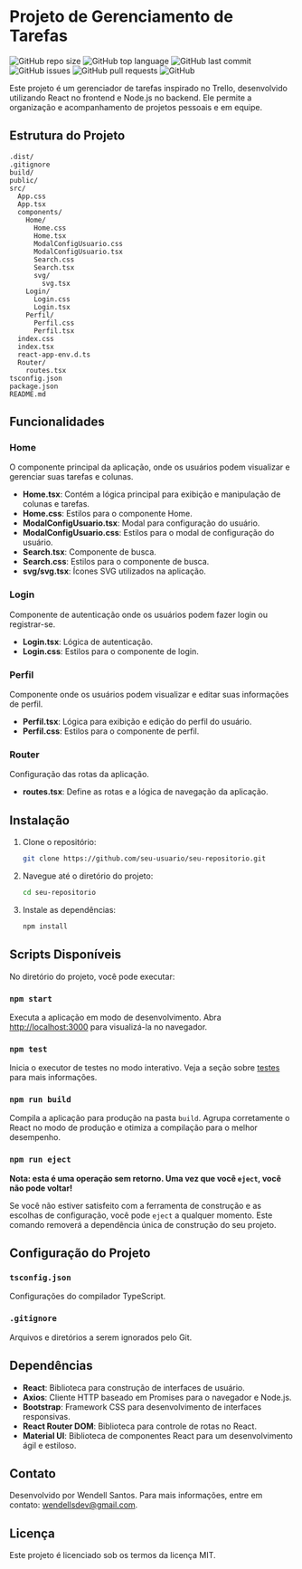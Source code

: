 # Projeto de Gerenciamento de Tarefas

![GitHub repo size](https://img.shields.io/github/repo-size/WendellSantosEng/Gerenciador-de-tarefas)
![GitHub top language](https://img.shields.io/github/languages/top/WendellSantosEng/Gerenciador-de-tarefas)
![GitHub last commit](https://img.shields.io/github/last-commit/WendellSantosEng/Gerenciador-de-tarefas)
![GitHub issues](https://img.shields.io/github/issues/WendellSantosEng/Gerenciador-de-tarefas)
![GitHub pull requests](https://img.shields.io/github/issues-pr/WendellSantosEng/Gerenciador-de-tarefas)
![GitHub](https://img.shields.io/github/license/WendellSantosEng/Gerenciador-de-tarefas)

Este projeto é um gerenciador de tarefas inspirado no Trello, desenvolvido utilizando React no frontend e Node.js no backend. Ele permite a organização e acompanhamento de projetos pessoais e em equipe.

## Estrutura do Projeto

```plaintext
.dist/
.gitignore
build/
public/
src/
  App.css
  App.tsx
  components/
    Home/
      Home.css
      Home.tsx
      ModalConfigUsuario.css
      ModalConfigUsuario.tsx
      Search.css
      Search.tsx
      svg/
        svg.tsx
    Login/
      Login.css
      Login.tsx
    Perfil/
      Perfil.css
      Perfil.tsx
  index.css
  index.tsx
  react-app-env.d.ts
  Router/
    routes.tsx
tsconfig.json
package.json
README.md
```

## Funcionalidades

### Home

O componente principal da aplicação, onde os usuários podem visualizar e gerenciar suas tarefas e colunas.

- **Home.tsx**: Contém a lógica principal para exibição e manipulação de colunas e tarefas.
- **Home.css**: Estilos para o componente Home.
- **ModalConfigUsuario.tsx**: Modal para configuração do usuário.
- **ModalConfigUsuario.css**: Estilos para o modal de configuração do usuário.
- **Search.tsx**: Componente de busca.
- **Search.css**: Estilos para o componente de busca.
- **svg/svg.tsx**: Ícones SVG utilizados na aplicação.

### Login

Componente de autenticação onde os usuários podem fazer login ou registrar-se.

- **Login.tsx**: Lógica de autenticação.
- **Login.css**: Estilos para o componente de login.

### Perfil

Componente onde os usuários podem visualizar e editar suas informações de perfil.

- **Perfil.tsx**: Lógica para exibição e edição do perfil do usuário.
- **Perfil.css**: Estilos para o componente de perfil.

### Router

Configuração das rotas da aplicação.

- **routes.tsx**: Define as rotas e a lógica de navegação da aplicação.

## Instalação

1. Clone o repositório:
   ```sh
   git clone https://github.com/seu-usuario/seu-repositorio.git
   ```
2. Navegue até o diretório do projeto:
   ```sh
   cd seu-repositorio
   ```
3. Instale as dependências:
   ```sh
   npm install
   ```

## Scripts Disponíveis

No diretório do projeto, você pode executar:

### `npm start`

Executa a aplicação em modo de desenvolvimento.
Abra [http://localhost:3000](http://localhost:3000) para visualizá-la no navegador.

### `npm test`

Inicia o executor de testes no modo interativo.
Veja a seção sobre [testes](https://facebook.github.io/create-react-app/docs/running-tests) para mais informações.

### `npm run build`

Compila a aplicação para produção na pasta `build`.
Agrupa corretamente o React no modo de produção e otimiza a compilação para o melhor desempenho.

### `npm run eject`

**Nota: esta é uma operação sem retorno. Uma vez que você `eject`, você não pode voltar!**

Se você não estiver satisfeito com a ferramenta de construção e as escolhas de configuração, você pode `eject` a qualquer momento. Este comando removerá a dependência única de construção do seu projeto.

## Configuração do Projeto

### `tsconfig.json`

Configurações do compilador TypeScript.

### `.gitignore`

Arquivos e diretórios a serem ignorados pelo Git.

## Dependências

- **React**: Biblioteca para construção de interfaces de usuário.
- **Axios**: Cliente HTTP baseado em Promises para o navegador e Node.js.
- **Bootstrap**: Framework CSS para desenvolvimento de interfaces responsivas.
- **React Router DOM**: Biblioteca para controle de rotas no React.
- **Material UI**: Biblioteca de componentes React para um desenvolvimento ágil e estiloso.

## Contato

Desenvolvido por Wendell Santos.
Para mais informações, entre em contato: wendellsdev@gmail.com.

## Licença

Este projeto é licenciado sob os termos da licença MIT.
